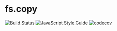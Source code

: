 # fs.copy

[![Build Status](https://travis-ci.org/xeitodevs/fs.copy.svg?branch=master)](https://travis-ci.org/xeitodevs/fs.copy)
[![JavaScript Style Guide](https://img.shields.io/badge/code_style-standard-brightgreen.svg)](https://standardjs.com)
[![codecov](https://codecov.io/gh/xeitodevs/fs.copy/branch/master/graph/badge.svg)](https://codecov.io/gh/xeitodevs/fs.copy)